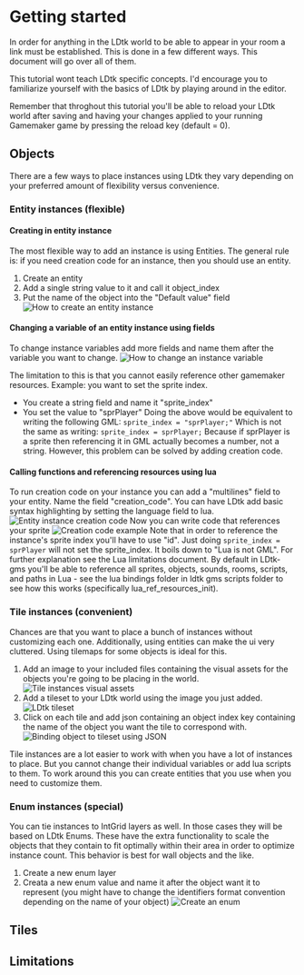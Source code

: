 # Getting started
In order for anything in the LDtk world to be able to appear in your room a link must be established. This is done in a few different ways. This document will go over all of them.

This tutorial wont teach LDtk specific concepts. I'd encourage you to familiarize yourself with the basics of LDtk by playing around in the editor.

Remember that throghout this tutorial you'll be able to reload your LDtk world after saving and having your changes applied to your running Gamemaker game by pressing the reload key (default = 0).

## Objects
There are a few ways to place instances using LDtk they vary depending on your preferred amount of flexibility versus convenience.

### Entity instances (flexible)
#### Creating in entity instance
The most flexible way to add an instance is using Entities.
The general rule is: if you need creation code for an instance, then you should use an entity.

1) Create an entity
2) Add a single string value to it and call it object_index
3) Put the name of the object into the "Default value" field
![How to create an entity instance](how-to-create-an-entity-instance.png)

#### Changing a variable of an entity instance using fields
To change instance variables add more fields and name them after the variable you want to change.
![How to change an instance variable](entity-instance-variable.png)

The limitation to this is that you cannot easily reference other gamemaker resources. Example: you want to set the sprite index.
- You create a string field and name it "sprite_index"
- You set the value to "sprPlayer"
Doing the above would be equivalent to writing the following GML:
`sprite_index = "sprPlayer;"`
Which is not the same as writing:
`sprite_index = sprPlayer;`
Because if sprPlayer is a sprite then referencing it in GML actually becomes a number, not a string. However, this problem can be solved by adding creation code.

#### Calling functions and referencing resources using lua
To run creation code on your instance you can add a "multilines" field to your entity. Name the field "creation_code". You can have LDtk add basic syntax highlighting by setting the language field to lua.
![Entity instance creation code](entity-instance-creation-code.png)
Now you can write code that references your sprite
![Creation code example](creation-code-example.png)
Note that in order to reference the instance's sprite index you'll have to use "id". Just doing `sprite_index = sprPlayer` will not set the sprite_index. It boils down to "Lua is not GML". For further explanation see the Lua limitations document. By default in LDtk-gms you'll be able to reference all sprites, objects, sounds, rooms, scripts, and paths in Lua - see the lua bindings folder in ldtk gms scripts folder to see how this works (specifically lua_ref_resources_init).

### Tile instances (convenient)
Chances are that you want to place a bunch of instances without customizing each one. Additionally, using entities can make the ui very cluttered. Using tilemaps for some objects is ideal for this.
1) Add an image to your included files containing the visual assets for the objects you're going to be placing in the world.
![Tile instances visual assets](tile-instances-visual-assets.png)
2) Add a tileset to your LDtk world using the image you just added.
![LDtk tileset](tile-instances-ldtk-tileset.png)
3) Click on each tile and add json containing an object index key containing the name of the object you want the tile to correspond with.
![Binding object to tileset using JSON](tile-instances-json-binding.png)

Tile instances are a lot easier to work with when you have a lot of instances to place.
But you cannot change their individual variables or add lua scripts to them.
To work around this you can create entities that you use when you need to customize them.

### Enum instances (special)
You can tie instances to IntGrid layers as well. In those cases they will be based on LDtk Enums.
These have the extra functionality to scale the objects that they contain to fit optimally within their area in order to optimize instance count.
This behavior is best for wall objects and the like.

1) Create a new enum layer
2) Creata a new enum value and name it after the object want it to represent (you might have to change the identifiers format convention depending on the name of your object)
![Create an enum](enum-instance-create-enum.png)
## Tiles

## Limitations
